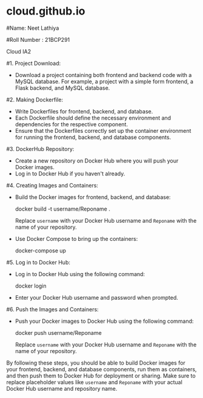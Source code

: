 # cloud.github.io

#Name: Neet Lathiya

#Roll Number : 21BCP291

Cloud IA2

#1. Project Download:
   - Download a project containing both frontend and backend code with a MySQL database. For example, a project with a simple form frontend, a Flask backend, and MySQL database.

#2. Making Dockerfile:
   - Write Dockerfiles for frontend, backend, and database.
   - Each Dockerfile should define the necessary environment and dependencies for the respective component.
   - Ensure that the Dockerfiles correctly set up the container environment for running the frontend, backend, and database components.

#3. DockerHub Repository:
   - Create a new repository on Docker Hub where you will push your Docker images.
   - Log in to Docker Hub if you haven't already.

#4. Creating Images and Containers:
   - Build the Docker images for frontend, backend, and database:
     
     docker build -t username/Reponame .
     
     Replace `username` with your Docker Hub username and `Reponame` with the name of your repository.
   - Use Docker Compose to bring up the containers:
     
     docker-compose up
    

#5. Log in to Docker Hub:
   - Log in to Docker Hub using the following command:
     
     docker login
    
   - Enter your Docker Hub username and password when prompted.

#6. Push the Images and Containers:
   - Push your Docker images to Docker Hub using the following command:
   
     docker push username/Reponame
    
     Replace `username` with your Docker Hub username and `Reponame` with the name of your repository.

By following these steps, you should be able to build Docker images for your frontend, backend, and database components, run them as containers, and then push them to Docker Hub for deployment or sharing. Make sure to replace placeholder values like `username` and `Reponame` with your actual Docker Hub username and repository name.
